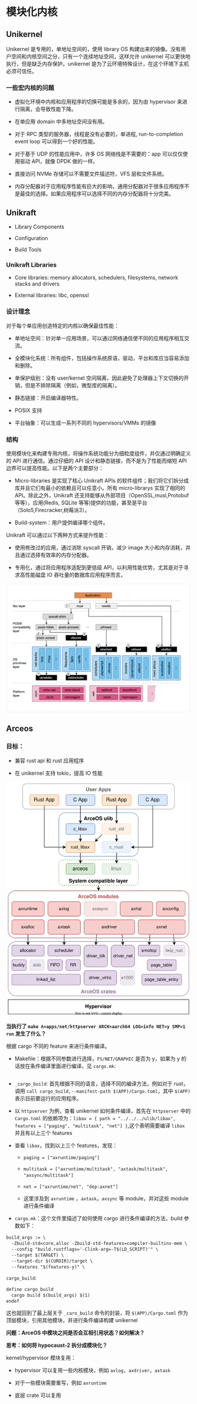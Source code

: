 # 模块化内核

## Unikernel

Unikernel 是专用的，单地址空间的，使用 library OS 构建出来的镜像。没有用户空间和内核空间之分，只有一个连续地址空间，这样允许 unikernel 可以更快地执行，但是缺乏内存保护。unikernel 是为了云环境特殊设计，在这个环境下主机必须可信任。

### 一些宏内核的问题

- 虚拟化环境中内核和应用程序的切换可能是多余的，因为由 hypervisor 来进行隔离，会导致性能下降。

- 在单应用 domain 中多地址空间没有用。

- 对于 RPC 类型的服务器，线程是没有必要的，单进程, run-to-completion event loop 可以得到一个好的性能。

- 对于基于 UDP 的性能应用中，许多 OS 网络栈是不需要的：app 可以仅仅使用驱动 API，就像 DPDK 做的一样。

- 直接访问 NVMe 存储可以不需要文件描述符，VFS 层和文件系统。

- 内存分配器对于应用程序性能有巨大的影响，通用分配器对于很多应用程序不是最佳的选择。如果应用程序可以选择不同的内存分配器将十分完美。

## Unikraft

- Library Components

- Configuration

- Build Tools

### Unikraft Libraries

- Core libraries: memory allocators, schedulers, filesystems, network stacks and drivers

- External libraries: libc, openssl

### 设计理念

对于每个单应用创造特定的内核以确保最佳性能：

- 单地址空间：针对单一应用场景，可以通过网络通信使不同的应用程序相互交流。

- 全模块化系统：所有组件，包括操作系统原语，驱动，平台和库应当容易添加和删除。

- 单保护级别：没有 user/kernel 空间隔离，因此避免了处理器上下文切换的开销，但是不排除隔离（例如，微型库的隔离）。

- 静态链接：开启编译器特性。

- POSIX 支持

- 平台抽象：可以生成一系列不同的 hypervisors/VMMs 的镜像

### 结构

使用模块化来构建专用内核，将操作系统功能分为细粒度组件，并仅通过明确定义的 API 进行通信。通过仔细的 API 设计和静态链接，而不是为了性能而缩短 API 边界可以提高性能。以下是两个主要部分：

- Micro-libraries 是实现了核心 Unikraft APIs 的软件组件；我们将它们拆分成库并且它们有最小的依赖且可以任意小。所有 micro-librarys 实现了相同的 API。除此之外，Unikraft 还支持能够从外部项目（OpenSSL,musl,Protobuf 等等），应用(Redis, SQLite 等等)提供的功能，甚至是平台（Solo5,Firecracker,树莓派3）。

- Build-system：用户提供编译哪个组件。

Unikraft 可以通过以下两种方式来提升性能：

- 使用修改过的应用，通过消除 syscall 开销，减少 image 大小和内存消耗，并且通过选择有效率的内存分配器。

- 专用化，通过将应用程序适配到更低级 API，以利用性能优势，尤其是对于寻求高性能磁盘 IO 吞吐量的数据库应用程序而言。

![](moduler-os/unikraft-arch.png)

## Arceos

### 目标：

- 兼容 rust api 和 rust 应用程序

- 在 unikernel 支持 tokio，提高 IO 性能

![](moduler-os/ArceOS.svg)

**当执行了 `make A=apps/net/httpserver ARCH=aarch64 LOG=info NET=y SMP=1 run` 发生了什么？**

根据 cargo 不同的 feature 来进行条件编译。

- Makefile：根据不同参数进行选择，`FS/NET/GRAPHIC` 是否为 y，如果为 y 的话放在条件编译里面进行编译，见 `cargo.mk`:

```

```



- `_cargo_build`: 首先根据不同的语言，选择不同的编译方法，例如对于 rust，调用 `call cargo_build,--manifest-path $(APP)/Cargo.toml`，其中 `$(APP)` 表示目前要运行的应用程序。

- 以 `httpserver` 为例，查看 unikernel 如何条件编译，首先在 `httpserver` 中的 `Cargo.toml` 的依赖项为：`libax = { path = "../../../ulib/libax", features = ["paging", "multitask", "net"] }`,这个表明需要编译 `libax` 并且有以上三个 features

- 查看 `libax`，找到以上三个 features，发现：
  
  - `paging = ["axruntime/paging"]`
  
  - `multitask = ["axruntime/multitask", "axtask/multitask", "axsync/multitask"]`
  
  - `net = ["axruntime/net", "dep:axnet"]`
  
  - 这里涉及到 `axruntime` ，`axtask`，`axsync` 等 module，并对这些 module 进行条件编译

- `cargo.mk`：这个文件里描述了如何使用 cargo 进行条件编译的方法，build 参数如下：

```
build_args := \
  -Zbuild-std=core,alloc -Zbuild-std-features=compiler-builtins-mem \
  --config "build.rustflags='-Clink-arg=-T$(LD_SCRIPT)'" \
  --target $(TARGET) \
  --target-dir $(CURDIR)/target \
  --features "$(features-y)" \
```

`cargo_build`:

```
define cargo_build
  cargo build $(build_args) $(1)
endef
```

这也就回到了最上层关于 `_caro_build` 命令的封装，将 `$(APP)/Cargo.toml` 作为顶层模块，引用其他模块，并进行条件编译构建 unikernel

**问题：ArceOS 中模块之间是否会互相引用状态？如何解决？**

**思考：如何将 hypocaust-2 拆分成模块化？**

kernel/hypervisor 模块复用：

- hypervisor 可以复用一些内核模块，例如 `axlog`，`axdriver`，`axtask`

- 对于一些模块需要重写，例如 `axruntime`

- 底层 crate 可以复用

